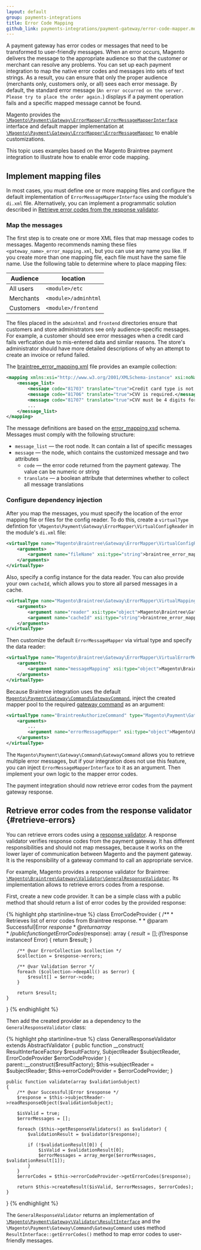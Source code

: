 ```yaml
---
layout: default
group: payments-integrations
title: Error Code Mapping
github_link: payments-integrations/payment-gateway/error-code-mapper.md
---
```


A payment gateway has error codes or messages that need to be transformed to user-friendly messages. When an error occurs, Magento  delivers the message to the appropriate audience so that the customer or merchant can resolve any problems. You can set up each payment integration to map the native error codes and messages into sets of text strings. As a result, you can ensure that only the proper audience (merchants only, customers only, or all) sees each error message. By default, the standard error message (`An error occurred on the server. Please try to place the order again.`) displays if a payment operation fails and a specific mapped message cannot be found.

Magento provides the [`\Magento\Payment\Gateway\ErrorMapper\ErrorMessageMapperInterface`]({{site.mage2300url}}app/code/Magento/Payment/Gateway/ErrorMapper/ErrorMessageMapperInterface.php) interface and default mapper implementation at [`\Magento\Payment\Gateway\ErrorMapper\ErrorMessageMapper`]({{site.mage2300url}}app/code/Magento/Payment/Gateway/ErrorMapper/ErrorMessageMapper.php) to enable customizations.

This topic uses examples based on the Magento Braintree payment integration to illustrate how to enable error code mapping.

## Implement mapping files

In most cases, you must define one or more mapping files and configure the default implementation of `ErrorMessageMapperInterface` using the module's `di.xml` file. Alternatively, you can implement a programmatic solution described in [Retrieve error codes from the response validator](#retrieve-errors).

### Map the messages

The first step is to create one or more XML files that map message codes to messages. Magento recommends naming these files `<gateway_name>_error_mapping.xml`, but you can use any name you like. If you create more than one mapping file, each file must have the same file name. Use the following table to determine where to place mapping files:

Audience | location
--- | ---
All users | `<module>/etc`
Merchants | `<module>/adminhtml`
Customers | `<module>/frontend`

The files placed in the `adminhtml` and `frontend` directories ensure that customers and store administrators see only audience-specific messages. For example, a customer should see error messages when a credit card fails verfication due to mis-entered data and similar reasons. The store's administrator should have more detailed descriptions of why an attempt to create an invoice or refund failed.

The  [braintree_error_mapping.xml]({{site.mage2300url}}app/code/Magento/Braintree/etc/braintree_error_mapping.xml) file provides an example  collection:

``` xml
<mapping xmlns:xsi="http://www.w3.org/2001/XMLSchema-instance" xsi:noNamespaceSchemaLocation="urn:magento:module:Magento_Payment:etc/error_mapping.xsd">
    <message_list>
        <message code="81703" translate="true">Credit card type is not accepted by this merchant account.</message>
        <message code="81706" translate="true">CVV is required.</message>
        <message code="81707" translate="true">CVV must be 4 digits for American Express and 3 digits for other card types.</message>
        ...
    </message_list>
</mapping>
```

The message definitions are based on the [error_mapping.xsd]({{site.mage2300url}}app/code/Magento/Payment/etc/error_mapping.xsd) schema. Messages must comply with the following structure:

 - `message_list` &mdash; the root node. It can contain a list of specific messages
 - `message` &mdash; the node, which contains the customized message and two attributes
     - `code` &mdash; the error code returned from the payment gateway. The value can be numeric or string
     - `translate` &mdash; a boolean attribute that determines whether to collect all message translations

### Configure dependency injection

After you map the messages, you must specify the location of the error mapping file or files for the config reader. To do this, create a `virtualType` defintion for `\Magento\Payment\Gateway\ErrorMapper\VirtualConfigReader` in the module's `di.xml` file:

``` xml
<virtualType name="Magento\Braintree\Gateway\ErrorMapper\VirtualConfigReader" type="Magento\Payment\Gateway\ErrorMapper\VirtualConfigReader">
    <arguments>
        <argument name="fileName" xsi:type="string">braintree_error_mapping.xml</argument>
    </arguments>
</virtualType>
```

Also, specify a config instance for the data reader. You can also provide your own `cacheId`, which allows you to store all parsed messages in a cache.

``` xml
<virtualType name="Magento\Braintree\Gateway\ErrorMapper\VirtualMappingData" type="Magento\Payment\Gateway\ErrorMapper\MappingData">
    <arguments>
        <argument name="reader" xsi:type="object">Magento\Braintree\Gateway\ErrorMapper\VirtualConfigReader</argument>
        <argument name="cacheId" xsi:type="string">braintree_error_mapper</argument>
    </arguments>
</virtualType>
```

Then customize the default `ErrorMessageMapper` via virtual type and specify the data reader:

``` xml
<virtualType name="Magento\Braintree\Gateway\ErrorMapper\VirtualErrorMessageMapper" type="Magento\Payment\Gateway\ErrorMapper\ErrorMessageMapper">
    <arguments>
        <argument name="messageMapping" xsi:type="object">Magento\Braintree\Gateway\ErrorMapper\VirtualMappingData</argument>
    </arguments>
</virtualType>
```

Because Braintree integration uses the default [`Magento\Payment\Gateway\Command\GatewayCommand`]({{site.mage2300url}}app/code/Magento/Payment/Gateway/Command/GatewayCommand.php),
inject the created mapper pool to the required [gateway command]({{page.baseurl}}/payments-integrations/payment-gateway/gateway-command.html) as an argument:

``` xml
<virtualType name="BraintreeAuthorizeCommand" type="Magento\Payment\Gateway\Command\GatewayCommand">
    <arguments>
        ...
        <argument name="errorMessageMapper" xsi:type="object">Magento\Braintree\Gateway\ErrorMapper\VirtualErrorMessageMapper</argument>
    </arguments>
</virtualType>
```

The `Magento\Payment\Gateway\Command\GatewayCommand` allows you to retrieve multiple error messages, but if your integration
does not use this feature, you can inject `ErrorMessageMapperInterface` to it as an argument. Then implement your own logic to the mapper error codes.

The payment integration should now retrieve error codes from the payment gateway response.

## Retrieve error codes from the response validator {#retrieve-errors}

You can retrieve errors codes using a [response validator]({{page.baseurl}}/payments-integrations/payment-gateway/response-validator.html).
A response validator verifies response codes from the payment gateway.
It has different responsibilities and should not map messages, because it works on the lower layer of communication between Magento and the payment gateway.
It is the responsibility of a gateway command to call an appropriate service.


For example, Magento provides a response validator for Braintree: [`\Magento\Braintree\Gateway\Validator\GeneralResponseValidator`]({{site.mage2300url}}app/code/Magento/Braintree/Gateway/Validator/GeneralResponseValidator.php).
Its implementation allows to retrieve errors codes from a response.

First, create a new code provider. It can be a simple class with a public method that should return a list of error codes by the provided response:

{% highlight php startinline=true %}
class ErrorCodeProvider
{
    /**
     * Retrieves list of error codes from Braintree response.
     *
     * @param Successful|Error $response
     * @return array
     */
    public function getErrorCodes($response): array
    {
        $result = [];
        if (!$response instanceof Error) {
            return $result;
        }

        /** @var ErrorCollection $collection */
        $collection = $response->errors;

        /** @var Validation $error */
        foreach ($collection->deepAll() as $error) {
            $result[] = $error->code;
        }

        return $result;
    }
}
{% endhighlight %}


Then add the created provider as a dependency to the `GeneralResponseValidator` class:

{% highlight php startinline=true %}
class GeneralResponseValidator extends AbstractValidator
{
    public function __construct(
        ResultInterfaceFactory $resultFactory,
        SubjectReader $subjectReader,
        ErrorCodeProvider $errorCodeProvider
    ) {
        parent::__construct($resultFactory);
        $this->subjectReader = $subjectReader;
        $this->errorCodeProvider = $errorCodeProvider;
    }

    public function validate(array $validationSubject)
    {
        /** @var Successful|Error $response */
        $response = $this->subjectReader->readResponseObject($validationSubject);
    
        $isValid = true;
        $errorMessages = [];

        foreach ($this->getResponseValidators() as $validator) {
            $validationResult = $validator($response);

            if (!$validationResult[0]) {
                $isValid = $validationResult[0];
                $errorMessages = array_merge($errorMessages, $validationResult[1]);
            }
        }
        $errorCodes = $this->errorCodeProvider->getErrorCodes($response);
    
        return $this->createResult($isValid, $errorMessages, $errorCodes);
    }
}
{% endhighlight %}

The `GeneralResponseValidator` returns an implementation of [`\Magento\Payment\Gateway\Validator\ResultInterface`]({{site.mage2300url}}app/code/Magento/Payment/Gateway/Validator/ResultInterface.php)
and the `\Magento\Payment\Gateway\Command\GatewayCommand` uses method `ResultInterface::getErrorCodes()` method to map error codes to user-friendly messages.
